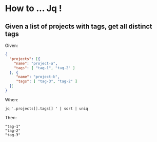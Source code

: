# How to ... Jq !

## Given a list of projects with tags, get all distinct tags

Given:
```json
{
  "projects": [{
    "name": "project-a",
    "tags": [ "tag-1", "tag-2" ]
  }, {
     "name": "project-b",
     "tags": [ "tag-3", "tag-2" ]
  }]
}
```

When:
```shell script
jq '.projects[].tags[] ' | sort | uniq
```

Then:
```shell script
"tag-1"
"tag-2"
"tag-3"
```
